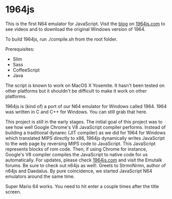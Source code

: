 # 1964js
This is the first N64 emulator for JavaScript. Visit the <a href="http://1964js.com/blog/index.html">blog</a> on <a href="http://1964js.com">1964js.com</a> to see videos and to download the original Windows version of 1964.

To build 1964js, run ./compile.sh from the root folder. 

Prerequisites:
<ul>
<li>Slim</li>
<li>Sass</li>
<li>CoffeeScript</li>
<li>Java</li>
</ul>

The script is known to work on MacOS X Yosemite. It hasn't been tested on other platforms but it shouldn't be difficult to make it work on other platforms.

1964js is (kind of) a port of our N64 emulator for Windows called 1964. 1964 was written in C and C++ for Windows. You can still grab that here.

This project is still in the early stages. The initial goal of this project was to see how well Google Chrome's V8 JavaScript compiler performs.
Instead of building a traditional dynarec (JIT compiler) as we did for 1964 for Windows which translated MIPS directly to x86, 1964js dynamically writes JavaScript to the web page by reversing MIPS code to JavaScript. This JavaScript represents blocks of rom code. Then, if using Chrome for instance, Google's V8 compiler compiles the JavaScript to native code for us automatically.
For updates, please check <a href="1964js.com">1964js.com</a> and visit the Emutalk forums.
Be sure to check out n64js as well!. Greets to StrmnNrmn, author of n64js and Daedalus. By pure coincidence, we started JavaScript N64 emulators around the same time. 

Super Mario 64 works. You need to hit enter a couple times after the title screen.
